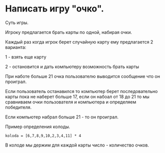 # Написать игру  "очко".

Суть игры. 

Игроку предлагается брать карты по одной, набирая очки.

Каждый раз когда игрок берет случайную карту ему предлагается 2 варианта:

1 - взять еще карту

2 - остановится и дать компьютеру возможность брать карты

При наботе больше 21 очка пользователю выводится сообщение что он проиграл.

Если пользователь останавился то компьютер берет последовательно карты пока не наберет больше 17, если он набоал от 18 до 21 то мы сравниваем очки пользователя и компьютера и определяем победителя. 

Если компьютер набрал больше 21 - то он проиграл.

Пример определения колоды.

    koloda = [6,7,8,9,10,2,3,4,11] * 4

В колоде мы держим для каждой карты число - количество очков.


